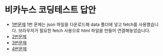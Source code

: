# 비카누스 코딩테스트 답안

- [1번문제](./1.breadList.js)
  1번 문제는 json 파일을 다운로드해 data 폴더에 넣고 fetch를 사용했습니다. 브라우저가 필요한 fetch 사용으로 html 파일을 만들어 연결해놓았습니다.
- [2번문제](./2.chainingMethod.js)
- [3번문제](./3.factorial1.js)
- [4번문제](./4.factorial2.js)
